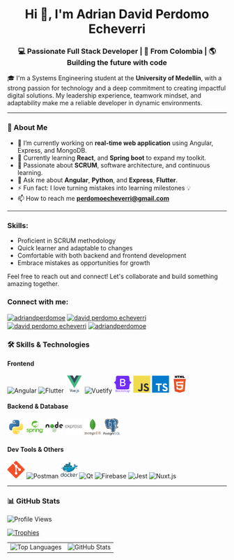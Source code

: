<h1 align="center">Hi 👋, I'm Adrian David Perdomo Echeverri</h1>
<h3 align="center">💻 Passionate Full Stack Developer | 📍 From Colombia | 🌎 Building the future with code</h3>

🎓 I'm a Systems Engineering student at the **University of Medellín**, with a strong passion for technology and a deep commitment to creating impactful digital solutions. My leadership experience, teamwork mindset, and adaptability make me a reliable developer in dynamic environments.

---


### 🚀 About Me
- 🔭 I’m currently working on **real-time web application** using Angular, Express, and MongoDB.
- 🌱 Currently learning **React**, and **Spring boot** to expand my toolkit.
- 🧠 Passionate about **SCRUM**, software architecture, and continuous learning.
- 💬 Ask me about **Angular**, **Python**, and **Express**,  **Flutter**.
- ⚡ Fun fact: I love turning mistakes into learning milestones 💡
- 📫 How to reach me **perdomoecheverri@gmail.com**

---

### Skills:
- Proficient in SCRUM methodology
- Quick learner and adaptable to changes
- Comfortable with both backend and frontend development
- Embrace mistakes as opportunities for growth

Feel free to reach out and connect! Let's collaborate and build something amazing together.


<h3 align="left">Connect with me:</h3>
<p align="left">
<a href="https://linkedin.com/in/adriandperdomoe" target="blank"><img align="center" src="https://raw.githubusercontent.com/rahuldkjain/github-profile-readme-generator/master/src/images/icons/Social/linked-in-alt.svg" alt="adriandperdomoe" height="30" width="40" /></a>
<a href="https://fb.com/david perdomo echeverri" target="blank"><img align="center" src="https://raw.githubusercontent.com/rahuldkjain/github-profile-readme-generator/master/src/images/icons/Social/facebook.svg" alt="david perdomo echeverri" height="30" width="40" /></a>
<a href="https://instagram.com/david perdomo echeverri" target="blank"><img align="center" src="https://raw.githubusercontent.com/rahuldkjain/github-profile-readme-generator/master/src/images/icons/Social/instagram.svg" alt="david perdomo echeverri" height="30" width="40" /></a>
<a href="https://www.hackerrank.com/adriandperdomoe" target="blank"><img align="center" src="https://raw.githubusercontent.com/rahuldkjain/github-profile-readme-generator/master/src/images/icons/Social/hackerrank.svg" alt="adriandperdomoe" height="30" width="40" /></a>
</p>

### 🛠️ Skills & Technologies
#### Frontend
<p>
  <img src="https://angular.io/assets/images/logos/angular/angular.svg" width="40" title="Angular" />
  <img src="https://www.vectorlogo.zone/logos/flutterio/flutterio-icon.svg" width="40" title="Flutter" />
  <img src="https://raw.githubusercontent.com/devicons/devicon/master/icons/vuejs/vuejs-original-wordmark.svg" width="40" title="Vue.js" />
  <img src="https://bestofjs.org/logos/vuetify.svg" width="40" title="Vuetify" />
  <img src="https://raw.githubusercontent.com/devicons/devicon/master/icons/bootstrap/bootstrap-plain-wordmark.svg" width="40" title="Bootstrap" />
  <img src="https://raw.githubusercontent.com/devicons/devicon/master/icons/javascript/javascript-original.svg" width="40" title="JavaScript" />
  <img src="https://raw.githubusercontent.com/devicons/devicon/master/icons/typescript/typescript-original.svg" width="40" title="TypeScript" />
  <img src="https://raw.githubusercontent.com/devicons/devicon/master/icons/html5/html5-original-wordmark.svg" width="40" title="HTML5" />
</p>

#### Backend & Database
<p>
  <img src="https://raw.githubusercontent.com/devicons/devicon/master/icons/python/python-original.svg" width="40" title="Python" />
 <img src="https://raw.githubusercontent.com/devicons/devicon/master/icons/spring/spring-original-wordmark.svg" alt="spring boot" width="40" height="40"/>
  <img src="https://raw.githubusercontent.com/devicons/devicon/master/icons/nodejs/nodejs-original-wordmark.svg" width="40" title="Node.js" />
  <img src="https://raw.githubusercontent.com/devicons/devicon/master/icons/express/express-original-wordmark.svg" width="40" title="Express.js" />
  <img src="https://raw.githubusercontent.com/devicons/devicon/master/icons/mongodb/mongodb-original-wordmark.svg" width="40" title="MongoDB" />
  <img src="https://raw.githubusercontent.com/devicons/devicon/master/icons/postgresql/postgresql-original-wordmark.svg" width="40" title="PostgreSQL" />
</p>

#### Dev Tools & Others
<p>
  <img src="https://raw.githubusercontent.com/devicons/devicon/master/icons/git/git-original.svg" width="40" title="Git" />
  <img src="https://www.vectorlogo.zone/logos/getpostman/getpostman-icon.svg" width="40" title="Postman" />
  <img src="https://raw.githubusercontent.com/devicons/devicon/master/icons/docker/docker-original-wordmark.svg" width="40" title="Docker" />
  <img src="https://upload.wikimedia.org/wikipedia/commons/0/0b/Qt_logo_2016.svg" width="40" title="Qt" />
  <img src="https://www.vectorlogo.zone/logos/firebase/firebase-icon.svg" width="40" title="Firebase" />
  <img src="https://www.vectorlogo.zone/logos/jestjsio/jestjsio-icon.svg" width="40" title="Jest" />
  <img src="https://www.vectorlogo.zone/logos/nuxtjs/nuxtjs-icon.svg" width="40" title="Nuxt.js" />
</p>

---

### 📊 GitHub Stats
<p align="left">
  <img src="https://komarev.com/ghpvc/?username=adrianperdomoe&label=Profile%20views&color=0e75b6&style=flat" alt="Profile Views" />
</p>

<p align="left">
  <a href="https://github.com/ryo-ma/github-profile-trophy">
    <img src="https://github-profile-trophy.vercel.app/?username=adrianperdomoe" alt="Trophies" />
  </a>
</p>
<table style="border: none;">
  <tr>
    <td style="border: none;">
      <img src="https://github-readme-stats.vercel.app/api/top-langs?username=adrianperdomoe&show_icons=true&locale=en&layout=compact" alt="Top Languages" />
    </td>
    <td style="border: none;">
      <img src="https://github-readme-stats.vercel.app/api?username=adrianperdomoe&show_icons=true&locale=en" alt="GitHub Stats" />
    </td>
  </tr>
</table>
